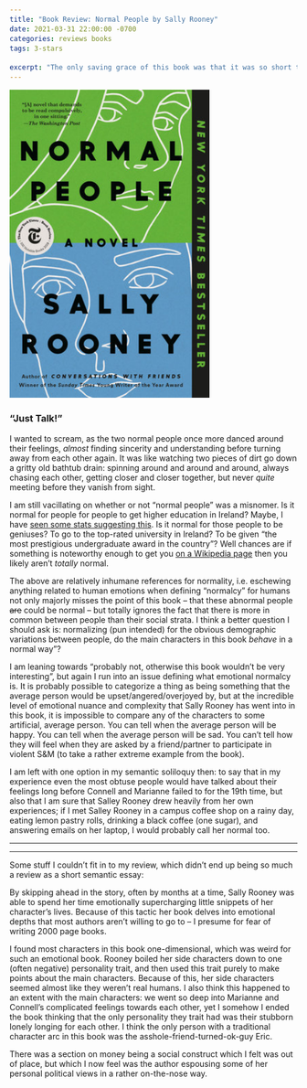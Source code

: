 ```yaml
---
title: "Book Review: Normal People by Sally Rooney"
date: 2021-03-31 22:00:00 -0700
categories: reviews books
tags: 3-stars

excerpt: "The only saving grace of this book was that it was so short that it made counting the pages until the end easy..." 
---
```

<img src="/assets/images/normal-people.jpg" alt="Book cover for Normal People" width="350">

<i class="fas fa-star fa-lg"></i>
<i class="fas fa-star fa-lg"></i>
<i class="fas fa-star fa-lg"></i>
<i class="far fa-star fa-lg"></i>
<i class="far fa-star fa-lg"></i>

### “Just Talk!”

I wanted to scream, as the two normal people once more danced around their feelings, *almost* finding sincerity and understanding before turning away from each other again. It was like watching two pieces of dirt go down a gritty old bathtub drain: spinning around and around and around, always chasing each other, getting closer and closer together, but never *quite* meeting before they vanish from sight.

I am still vacillating on whether or not “normal people” was a misnomer. Is it normal for people for people to get higher education in Ireland? Maybe, I have [seen some stats suggesting this](https://hea.ie/funding-governance-performance/managing-performance/system-performance-framework/). Is it normal for those people to be geniuses? To go to the top-rated university in Ireland? To be given “the most prestigious undergraduate award in the country”? Well chances are if something is noteworthy enough to get you [on a Wikipedia page](https://en.wikipedia.org/wiki/List_of_Scholars_of_Trinity_College_Dublin) then you likely aren’t *totally* normal.

The above are relatively inhumane references for normality, i.e. eschewing anything related to human emotions when defining “normalcy” for humans not only majorly misses the point of this book – that these abnormal people ~~are~~ could be normal – but totally ignores the fact that there is more in common between people than their social strata. I think a better question I should ask is: normalizing (pun intended) for the obvious demographic variations between people, do the main characters in this book *behave* in a normal way”?

I am leaning towards “probably not, otherwise this book wouldn’t be very interesting”, but again I run into an issue defining what emotional normalcy is. It is probably possible to categorize a thing as being something that the average person would be upset/angered/overjoyed by, but at the incredible level of emotional nuance and complexity that Sally Rooney has went into in this book, it is impossible to compare any of the characters to some artificial, average person. You can tell when the average person will be happy. You can tell when the average person will be sad. You can’t tell how they will feel when they are asked by a friend/partner to participate in violent S&M (to take a rather extreme example from the book).

I am left with one option in my semantic soliloquy then: to say that in my experience even the most obtuse people would have talked about their feelings long before Connell and Marianne failed to for the 19th time, but also that I am sure that Salley Rooney drew heavily from her own experiences; if I met Salley Rooney in a campus coffee shop on a rainy day, eating lemon pastry rolls, drinking a black coffee (one sugar), and answering emails on her laptop, I would probably call her normal too.

---
---

Some stuff I couldn’t fit in to my review, which didn’t end up being so much a review as a short semantic essay:

By skipping ahead in the story, often by months at a time, Sally Rooney was able to spend her time emotionally supercharging little snippets of her character’s lives. Because of this tactic her book delves into emotional depths that most authors aren’t willing to go to – I presume for fear of writing 2000 page books.

I found most characters in this book one-dimensional, which was weird for such an emotional book. Rooney boiled her side characters down to one (often negative) personality trait, and then used this trait purely to make points about the main characters. Because of this, her side characters seemed almost like they weren’t real humans. I also think this happened to an extent with the main characters: we went so deep into Marianne and Connell’s complicated feelings towards each other, yet I somehow I ended the book thinking that the only personality they trait had was their stubborn lonely longing for each other. I think the only person with a traditional character arc in this book was the asshole-friend-turned-ok-guy Eric.

There was a section on money being a social construct which I felt was out of place, but which I now feel was the author espousing some of her personal political views in a rather on-the-nose way.
